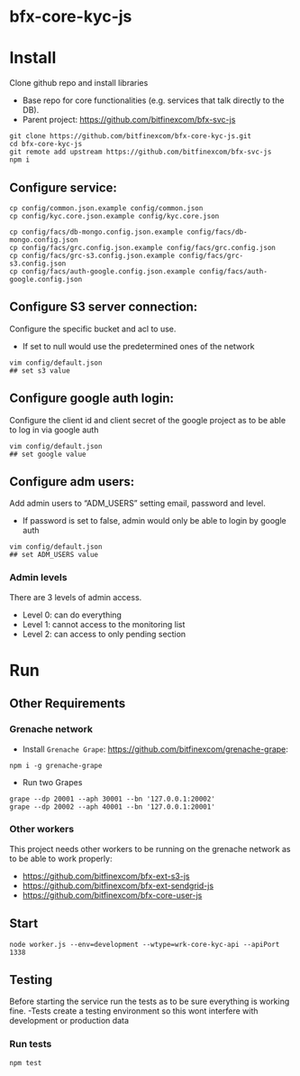 # bfx-core-kyc-js

# Install

Clone github repo and install libraries

- Base repo for core functionalities (e.g. services that talk directly to the DB).
- Parent project: https://github.com/bitfinexcom/bfx-svc-js

```console
git clone https://github.com/bitfinexcom/bfx-core-kyc-js.git
cd bfx-core-kyc-js
git remote add upstream https://github.com/bitfinexcom/bfx-svc-js
npm i
```
## Configure service:

```console
cp config/common.json.example config/common.json
cp config/kyc.core.json.example config/kyc.core.json

cp config/facs/db-mongo.config.json.example config/facs/db-mongo.config.json
cp config/facs/grc.config.json.example config/facs/grc.config.json
cp config/facs/grc-s3.config.json.example config/facs/grc-s3.config.json
cp config/facs/auth-google.config.json.example config/facs/auth-google.config.json
```
## Configure S3 server connection:

Configure the specific bucket and acl to use.
- If set to null would use the predetermined ones of the network

```console
vim config/default.json
## set s3 value
```
## Configure google auth login:

Configure the client id and client secret of the google project as to be able to log in via google auth

```console
vim config/default.json
## set google value
```

## Configure adm users:

Add admin users to “ADM_USERS” setting email, password and level.
- If password is set to false, admin would only be able to login by google auth

```console
vim config/default.json
## set ADM_USERS value
```

### Admin levels

There are 3 levels of admin access.
- Level 0: can do everything
- Level 1: cannot access to the monitoring list
- Level 2: can access to only pending section

# Run

## Other Requirements

### Grenache network

- Install `Grenache Grape`: <https://github.com/bitfinexcom/grenache-grape>:

```console
npm i -g grenache-grape
```

- Run two Grapes

```console
grape --dp 20001 --aph 30001 --bn '127.0.0.1:20002'
grape --dp 20002 --aph 40001 --bn '127.0.0.1:20001'
```

### Other workers

This project needs other workers to be running on the grenache network as to be able to work properly:
- https://github.com/bitfinexcom/bfx-ext-s3-js
- https://github.com/bitfinexcom/bfx-ext-sendgrid-js
- https://github.com/bitfinexcom/bfx-core-user-js

## Start

```console
node worker.js --env=development --wtype=wrk-core-kyc-api --apiPort 1338
```
## Testing

Before starting the service run the tests as to be sure everything is working fine.
-Tests create a testing environment so this wont interfere with development or production data

### Run tests

```console
npm test
```
